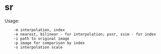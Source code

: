 # sr
Usage:

        -m interpolation, index
        -e nearest, bilinear - for interpolation; psnr, ssim - for index
        -i path to original image
        -p image for comparison by index
        -s interpolation scale
